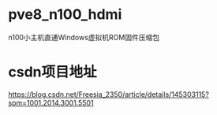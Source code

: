 # pve8_n100_hdmi
n100小主机直通Windows虚拟机ROM固件压缩包


# csdn项目地址
https://blog.csdn.net/Freesia_2350/article/details/145303115?spm=1001.2014.3001.5501
